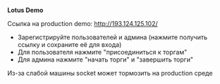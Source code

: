 <b>Lotus Demo</b>

Ссылка на production demo: http://193.124.125.102/

- Зарегистрируйте пользователей и админа (нажмите получить ссылку и сохраните её для входа)
- Для пользователя нажмите "присоединиться к торгам"
- Для админа нажмите "начать торги" и "завершить торги"

Из-за слабой машины socket может тормозить на production среде
